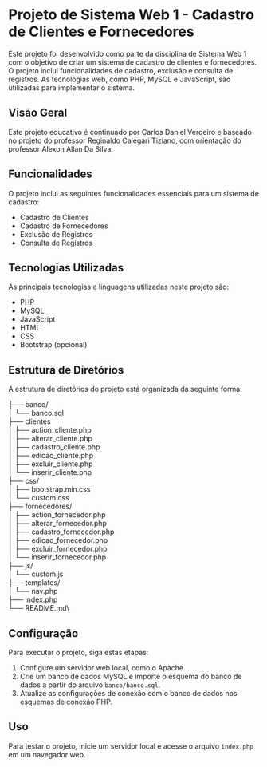 # Projeto de Sistema Web 1 - Cadastro de Clientes e Fornecedores

Este projeto foi desenvolvido como parte da disciplina de Sistema Web 1 com o objetivo de criar um sistema de cadastro de clientes e fornecedores. O projeto inclui funcionalidades de cadastro, exclusão e consulta de registros. As tecnologias web, como PHP, MySQL e JavaScript, são utilizadas para implementar o sistema.

## Visão Geral

Este projeto educativo é continuado por Carlos Daniel Verdeiro e baseado no projeto do professor Reginaldo Calegari Tiziano, com orientação do professor Alexon Allan Da Silva.

## Funcionalidades

O projeto inclui as seguintes funcionalidades essenciais para um sistema de cadastro:

- Cadastro de Clientes
- Cadastro de Fornecedores
- Exclusão de Registros
- Consulta de Registros

## Tecnologias Utilizadas

As principais tecnologias e linguagens utilizadas neste projeto são:

- PHP
- MySQL
- JavaScript
- HTML
- CSS
- Bootstrap (opcional)

## Estrutura de Diretórios

A estrutura de diretórios do projeto está organizada da seguinte forma:

├── banco/\
│ └── banco.sql\
├── clientes\
│ ├── action_cliente.php\
│ ├── alterar_cliente.php\
│ ├── cadastro_cliente.php\
│ ├── edicao_cliente.php\
│ ├── excluir_cliente.php\
│ └── inserir_cliente.php\
├── css/\
│ ├── bootstrap.min.css\
│ └── custom.css\
├── fornecedores/\
│ ├── action_fornecedor.php\
│ ├── alterar_fornecedor.php\
│ ├── cadastro_fornecedor.php\
│ ├── edicao_fornecedor.php\
│ ├── excluir_fornecedor.php\
│ └── inserir_fornecedor.php\
├── js/\
│ └── custom.js\
├── templates/\
│ └── nav.php\
├── index.php\
└── README.md\

## Configuração

Para executar o projeto, siga estas etapas:

1. Configure um servidor web local, como o Apache.
2. Crie um banco de dados MySQL e importe o esquema do banco de dados a partir do arquivo `banco/banco.sql`.
3. Atualize as configurações de conexão com o banco de dados nos esquemas de conexão PHP.

## Uso

Para testar o projeto, inicie um servidor local e acesse o arquivo `index.php` em um navegador web.
